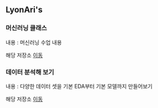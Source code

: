 ## LyonAri's

### 머신러닝 클래스
내용 : 머신러닝 수업 내용

해당 저장소 [이동](https://github.com/LyonAri/ML_LIB_CLASS)

### 데이터 분석해 보기
내용 : 다양한 데이터 셋을 기본 EDA부터 기본 모델까지 만들어보기

해당 저장소 [이동](https://github.com/LyonAri/MyDataAnalysis)


<!--
**LyonAri/LyonAri** is a ✨ _special_ ✨ repository because its `README.md` (this file) appears on your GitHub profile.

Here are some ideas to get you started:


- 🔭 I’m currently a college student.
- 🌱 I’m currently learning about machine learning.
- 👯 I’m looking to collaborate on ...
- 🤔 I’m looking for help with ...
- 💬 Ask me about ...
- 📫 How to reach me: ...
- 😄 Pronouns: ...
- ⚡ Fun fact: ...

-->
